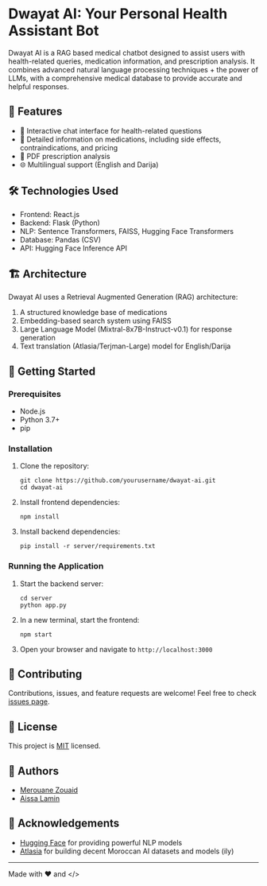 # Dwayat AI: Your Personal Health Assistant Bot

Dwayat AI is a RAG based medical chatbot designed to assist users with health-related queries, medication information, and prescription analysis. 
It combines advanced natural language processing techniques + the power of LLMs, with a comprehensive medical database to provide accurate and helpful responses.

## 🚀 Features

- 💬 Interactive chat interface for health-related questions
- 💊 Detailed information on medications, including side effects, contraindications, and pricing
- 📄 PDF prescription analysis
- 🌐 Multilingual support (English and Darija)
  
## 🛠️ Technologies Used

- Frontend: React.js
- Backend: Flask (Python)
- NLP: Sentence Transformers, FAISS, Hugging Face Transformers
- Database: Pandas (CSV)
- API: Hugging Face Inference API

## 🏗️ Architecture

Dwayat AI uses a Retrieval Augmented Generation (RAG) architecture:

1. A structured knowledge base of medications
2. Embedding-based search system using FAISS
3. Large Language Model (Mixtral-8x7B-Instruct-v0.1) for response generation
4. Text translation (Atlasia/Terjman-Large) model for English/Darija

## 🚀 Getting Started

### Prerequisites

- Node.js
- Python 3.7+
- pip

### Installation

1. Clone the repository:
   ```
   git clone https://github.com/yourusername/dwayat-ai.git
   cd dwayat-ai
   ```

2. Install frontend dependencies:
   ```
   npm install
   ```

3. Install backend dependencies:
   ```
   pip install -r server/requirements.txt
   ```

### Running the Application

1. Start the backend server:
   ```
   cd server
   python app.py
   ```

2. In a new terminal, start the frontend:
   ```
   npm start
   ```

3. Open your browser and navigate to `http://localhost:3000`


## 🤝 Contributing

Contributions, issues, and feature requests are welcome! Feel free to check [issues page](https://github.com/merouanezouaid/dwayat-ai/issues).

## 📝 License

This project is [MIT](https://choosealicense.com/licenses/mit/) licensed.

## 👥 Authors

- [Merouane Zouaid](https://github.com/merouanezouaid)
- [Aissa Lamin](https://www.linkedin.com/in/aissa-lamin-86a428250/)

## 🙏 Acknowledgements

- [Hugging Face](https://huggingface.co/) for providing powerful NLP models
- [Atlasia](https://huggingface.co/atlasia) for building decent Moroccan AI datasets and models (ily)
---

Made with ❤️ and </>
